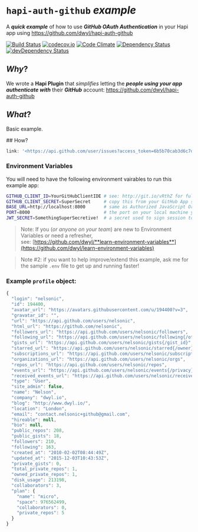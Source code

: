 # `hapi-auth-github` *example*

A ***quick example*** of how to use ***GitHub OAuth Authentication*** in your Hapi app
using https://github.com/dwyl/hapi-auth-github

[![Build Status](https://travis-ci.org/nelsonic/hapi-auth-github-example.svg)](https://travis-ci.org/nelsonic/hapi-auth-github-example)
[![codecov.io](https://codecov.io/github/nelsonic/hapi-auth-github-example/coverage.svg?branch=master)](https://codecov.io/github/nelsonic/hapi-auth-github-example?branch=master)
[![Code Climate](https://codeclimate.com/github/nelsonic/hapi-auth-github-example/badges/gpa.svg)](https://codeclimate.com/github/nelsonic/hapi-auth-github-example)
[![Dependency Status](https://david-dm.org/nelsonic/hapi-auth-github-example.svg)](https://david-dm.org/nelsonic/hapi-auth-github-example)
[![devDependency Status](https://david-dm.org/nelsonic/hapi-auth-github-example/dev-status.svg)](https://david-dm.org/nelsonic/hapi-auth-github-example#info=devDependencies)

## *Why*?

We wrote a **Hapi Plugin** that *simplifies* letting the
***people using your app authenticate with*** their ***GitHub*** account:
https://github.com/dwyl/hapi-auth-github

## *What*?

Basic example.

## How?

```js
link: '<https://api.github.com/user/issues?access_token=6b5b70cab3d6c7d2567f7c86700c2c0516482d14&page=2>; rel="next", <https://api.github.com/user/issues?access_token=6b5b70cab3d6c7d2567f7c86700c2c0516482d14&page=8>; rel="last"',
```

### Environment Variables

You will need to have the following environment vairables to run this example app:

```sh
GITHUB_CLIENT_ID=YourGitHubClientIDE # see: http://git.io/vRthZ for full instructions
GITHUB_CLIENT_SECRET=SuperSecret     # copy this from your GitHub App settings (see above)
BASE_URL=http://localhost:8000       # same as Authorized JavaScript Origin for your GitHub App
PORT=8000                            # the port on your local machine you want to run the app on
JWT_SECRET=SomethingSuperSecretive!  # a secret used to sign session tokens
```

> Note: If you (*or anyone on your team*) are new to
Environment Variables or need a refresher,  
see: [https://github.com/dwyl/**learn-environment-variables**](https://github.com/dwyl/learn-environment-variables)

> Note #2: if you want to help improve/extend this example,
ask me for the sample `.env` file to get up and running faster!


### Example `profile` object:

```js
{
  "login": "nelsonic",
  "id": 194400,
  "avatar_url": "https://avatars.githubusercontent.com/u/194400?v=3",
  "gravatar_id": "",
  "url": "https://api.github.com/users/nelsonic",
  "html_url": "https://github.com/nelsonic",
  "followers_url": "https://api.github.com/users/nelsonic/followers",
  "following_url": "https://api.github.com/users/nelsonic/following{/other_user}",
  "gists_url": "https://api.github.com/users/nelsonic/gists{/gist_id}",
  "starred_url": "https://api.github.com/users/nelsonic/starred{/owner}{/repo}",
  "subscriptions_url": "https://api.github.com/users/nelsonic/subscriptions",
  "organizations_url": "https://api.github.com/users/nelsonic/orgs",
  "repos_url": "https://api.github.com/users/nelsonic/repos",
  "events_url": "https://api.github.com/users/nelsonic/events{/privacy}",
  "received_events_url": "https://api.github.com/users/nelsonic/received_events",
  "type": "User",
  "site_admin": false,
  "name": "Nelson",
  "company": "dwyl.io",
  "blog": "http://www.dwyl.io/",
  "location": "London",
  "email": "contact.nelsonic+github@gmail.com",
  "hireable": null,
  "bio": null,
  "public_repos": 208,
  "public_gists": 18,
  "followers": 210,
  "following": 163,
  "created_at": "2010-02-02T08:44:49Z",
  "updated_at": "2015-12-03T10:43:53Z",
  "private_gists": 0,
  "total_private_repos": 1,
  "owned_private_repos": 1,
  "disk_usage": 213198,
  "collaborators": 3,
  "plan": {
    "name": "micro",
    "space": 976562499,
    "collaborators": 0,
    "private_repos": 5
  }
}
```
